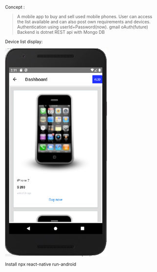 Concept :
> A mobile app to buy and sell used mobile phones.
> User can access the list available and can also post own requirements and devices.
> Authentication using userId+Password(now). gmail oAuth(future)
> Backend is dotnet REST api with Mongo DB



Device list display:

![picture](src/images/DeviceApp-ItemList.png)


Install 
npx react-native run-android